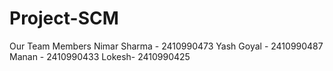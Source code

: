 # Project-SCM
Our Team Members
Nimar Sharma - 2410990473
Yash Goyal - 2410990487
Manan - 2410990433
Lokesh- 2410990425

